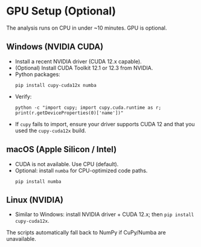 # GPU Setup (Optional)

The analysis runs on CPU in under ~10 minutes. GPU is optional.

## Windows (NVIDIA CUDA)
- Install a recent NVIDIA driver (CUDA 12.x capable).
- (Optional) Install CUDA Toolkit 12.1 or 12.3 from NVIDIA.
- Python packages:
  ```
  pip install cupy-cuda12x numba
  ```
- Verify:
  ```
  python -c "import cupy; import cupy.cuda.runtime as r; print(r.getDeviceProperties(0)['name'])"
  ```
- If `cupy` fails to import, ensure your driver supports CUDA 12 and that you used the `cupy-cuda12x` build.

## macOS (Apple Silicon / Intel)
- CUDA is not available. Use CPU (default).
- Optional: install `numba` for CPU-optimized code paths.
  ```
  pip install numba
  ```

## Linux (NVIDIA)
- Similar to Windows: install NVIDIA driver + CUDA 12.x; then `pip install cupy-cuda12x`.

The scripts automatically fall back to NumPy if CuPy/Numba are unavailable.